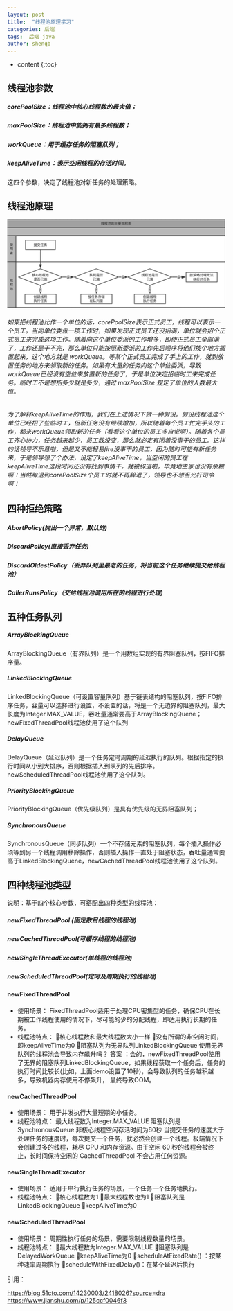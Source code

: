 ```yaml
---
layout: post
title:  "线程池原理学习"
categories: 后端
tags:  后端 java
author: shenqb
---
```


* content
{:toc}


## 线程池参数

##### corePoolSize：线程池中核心线程数的最大值；
##### maxPoolSize：线程池中能拥有最多线程数；
##### workQueue：用于缓存任务的阻塞队列；
##### keepAliveTime：表示空闲线程的存活时间。

这四个参数，决定了线程池对新任务的处理策略。

## 线程池原理

![线程池处理流程](https://raw.githubusercontent.com/shenqb/shenqb.github.io/master/img/ThreadPool.png)
###### 如果把线程池比作一个单位的话，corePoolSize表示正式员工，线程可以表示一个员工。当向单位委派一项工作时，如果发现正式员工还没招满，单位就会招个正式员工来完成这项工作。随着向这个单位委派的工作增多，即使正式员工全部满了，工作还是干不完，那么单位只能按照新委派的工作先后顺序将他们找个地方搁置起来，这个地方就是 workQueue。等某个正式员工完成了手上的工作，就到放置任务的地方来领取新的任务。如果有大量的任务向这个单位委派，导致 workQueue已经没有空位来放置新的任务了，于是单位决定招临时工来完成任务。临时工不是想招多少就是多少，通过 maxPoolSize 规定了单位的人数最大值。
###### 为了解释keepAliveTime的作用，我们在上述情况下做一种假设。假设线程池这个单位已经招了些临时工，但新任务没有继续增加，所以随着每个员工忙完手头的工作，都来workQueue领取新的任务（看看这个单位的员工多自觉啊）。随着各个员工齐心协力，任务越来越少，员工数没变，那么就必定有闲着没事干的员工。这样的话领导不乐意啦，但是又不能轻易fire没事干的员工，因为随时可能有新任务来，于是领导想了个办法，设定了keepAliveTime，当空闲的员工在keepAliveTime这段时间还没有找到事情干，就被辞退啦，毕竟地主家也没有余粮啊！当然辞退到corePoolSize个员工时就不再辞退了，领导也不想当光杆司令啊！


##  四种拒绝策略

##### AbortPolicy(抛出一个异常，默认的)
##### DiscardPolicy(直接丢弃任务)
##### DiscardOldestPolicy（丢弃队列里最老的任务，将当前这个任务继续提交给线程池）
##### CallerRunsPolicy（交给线程池调用所在的线程进行处理)

##  五种任务队列

##### ArrayBlockingQueue
ArrayBlockingQueue（有界队列）是一个用数组实现的有界阻塞队列，按FIFO排序量。

##### LinkedBlockingQueue
LinkedBlockingQueue（可设置容量队列）基于链表结构的阻塞队列，按FIFO排序任务，容量可以选择进行设置，不设置的话，将是一个无边界的阻塞队列，最大长度为Integer.MAX_VALUE，吞吐量通常要高于ArrayBlockingQuene；newFixedThreadPool线程池使用了这个队列

##### DelayQueue
DelayQueue（延迟队列）是一个任务定时周期的延迟执行的队列。根据指定的执行时间从小到大排序，否则根据插入到队列的先后排序。newScheduledThreadPool线程池使用了这个队列。

##### PriorityBlockingQueue
PriorityBlockingQueue（优先级队列）是具有优先级的无界阻塞队列；

##### SynchronousQueue
SynchronousQueue（同步队列）一个不存储元素的阻塞队列，每个插入操作必须等到另一个线程调用移除操作，否则插入操作一直处于阻塞状态，吞吐量通常要高于LinkedBlockingQuene，newCachedThreadPool线程池使用了这个队列。

##  四种线程池类型
说明：基于四个核心参数，可搭配出四种类型的线程池：

##### newFixedThreadPool (固定数目线程的线程池)
##### newCachedThreadPool(可缓存线程的线程池)
##### newSingleThreadExecutor(单线程的线程池)
##### newScheduledThreadPool(定时及周期执行的线程池)

#### newFixedThreadPool
* 使用场景：
FixedThreadPool适用于处理CPU密集型的任务，确保CPU在长期被工作线程使用的情况下，尽可能的少的分配线程，即适用执行长期的任务。
* 线程池特点：
核心线程数和最大线程数大小一样
没有所谓的非空闲时间，即keepAliveTime为0
阻塞队列为无界队列LinkedBlockingQueue
使用无界队列的线程池会导致内存飙升吗？
答案 ：会的，newFixedThreadPool使用了无界的阻塞队列LinkedBlockingQueue，如果线程获取一个任务后，任务的执行时间比较长(比如，上面demo设置了10秒)，会导致队列的任务越积越多，导致机器内存使用不停飙升， 最终导致OOM。

#### newCachedThreadPool
* 使用场景：
用于并发执行大量短期的小任务。
* 线程池特点：
最大线程数为Integer.MAX_VALUE
阻塞队列是SynchronousQueue
非核心线程空闲存活时间为60秒
当提交任务的速度大于处理任务的速度时，每次提交一个任务，就必然会创建一个线程。极端情况下会创建过多的线程，耗尽 CPU 和内存资源。由于空闲 60 秒的线程会被终止，长时间保持空闲的 CachedThreadPool 不会占用任何资源。

#### newSingleThreadExecutor
* 使用场景：
适用于串行执行任务的场景，一个任务一个任务地执行。
* 线程池特点：
核心线程数为1
最大线程数也为1
阻塞队列是LinkedBlockingQueue
keepAliveTime为0

#### newScheduledThreadPool
* 使用场景：
周期性执行任务的场景，需要限制线程数量的场景。
* 线程池特点：
最大线程数为Integer.MAX_VALUE
阻塞队列是DelayedWorkQueue
keepAliveTime为0
scheduleAtFixedRate() ：按某种速率周期执行
scheduleWithFixedDelay()：在某个延迟后执行


引用：

https://blog.51cto.com/14230003/2418026?source=dra
https://www.jianshu.com/p/125ccf0046f3